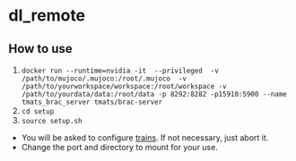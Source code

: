 # dl_remote

## How to use
1. `docker run --runtime=nvidia -it  --privileged  -v /path/to/mujoco/.mujoco:/root/.mujoco  -v /path/to/yourworkspace/workspace:/root/workspace -v /path/to/yourdata/data:/root/data -p 8292:8282 -p15910:5900 --name tmats_brac_server tmats/brac-server`
2. `cd setup`
3. `source setup.sh`

- You will be asked to configure [trains](https://github.com/allegroai/trains). If not necessary, just abort it.
- Change the port and directory to mount for your use.
